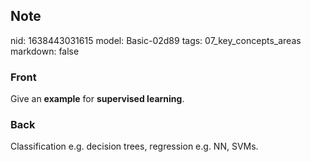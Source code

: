 ## Note
nid: 1638443031615
model: Basic-02d89
tags: 07_key_concepts_areas
markdown: false

### Front
Give an <b>example</b> for <b>supervised learning</b>.

### Back
Classification e.g. decision trees, regression e.g. NN, SVMs.
